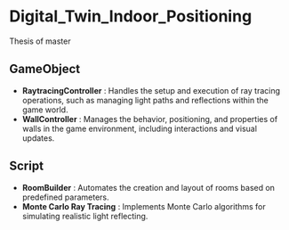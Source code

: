 # Digital_Twin_Indoor_Positioning
Thesis of master

## GameObject
- **RaytracingController** : Handles the setup and execution of ray tracing operations, such as managing light paths and reflections within the game world.
- **WallController** : Manages the behavior, positioning, and properties of walls in the game environment, including interactions and visual updates.

## Script
- **RoomBuilder** : Automates the creation and layout of rooms based on predefined parameters.
- **Monte Carlo Ray Tracing** : Implements Monte Carlo algorithms for simulating realistic light reflecting.
